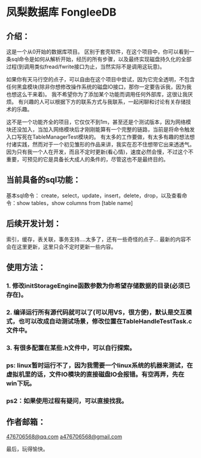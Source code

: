 # 凤梨数据库 FongleeDB

## 介绍：
这是一个从0开始的数据库项目。 
区别于套壳软件，在这个项目中，你可以看到一条sql命令是如何从解析开始，经历的所有步骤，以及最终实现磁盘持久化的全部过程(到调用类似fread/fwrite接口为止，当然实际不是调用这玩意)。 

如果你有天马行空的点子，可以自由在这个项目中尝试，因为它完全透明，不包含任何黑盒模块(除非你想修改操作系统的磁盘IO接口，那你一定要告诉我，因为我也想这么干来着)。 
我不希望你为了添加某个功能而调用任何外部库，这很让我厌烦。
有兴趣的人可以根据下方的联系方式与我联系，一起闲聊和讨论有关存储技术的乐趣。 

这不是一个功能齐全的项目，它仅仅不到1m，甚至还是个测试版本，因为网络模块还没加入，当加入网络模块后才刚刚能算有一个完整的链路，当前是将命令触发入口写死在TableManagerTest模块的。 
有太多的工作要做，有太多有趣的想法想付诸实践，然而对于一个初见雏形的作品来讲，我实在忍不住想带它出来透透气。 
因为只有我一个人在开发，而且不定时更新(看心情)，速度必然会慢，不过这个不重要，可预见的它是具备长大成人的条件的，尽管这也不是最终目的。 

## 当前具备的sql功能：
基本sql命令： create，select，update，insert，delete，drop，以及查看命令：show tables，show columns from [table name] 

## 后续开发计划：
索引，缓存，表关联，事务支持....太多了，还有一些奇怪的点子... 
最新的内容不会在这里更新，这里只会不定时更新一些内容。 

## 使用方法：
### 1. 修改initStorageEngine函数参数为你希望存储数据的目录(必须已存在)。
### 2. 编译运行所有源代码就可以了(可以用VS，很方便)，默认是交互模式，也可以改成自动测试场景，修改位置在TableHandleTestTask.c文件中。
### 3. 有很多配置在某些.h文件中，可以自行探索。
### ps: linux暂时运行不了，因为我需要一个linux系统的机器来测试，在虚拟机里的话，文件IO模块的直接磁盘IO会报错。有空再弄，先在win下玩。
### ps2：如果使用过程有疑问，可以直接找我。

## 作者邮箱：
476706568@qq.com 
a476706568@gmail.com 

最后，玩得愉快。 
